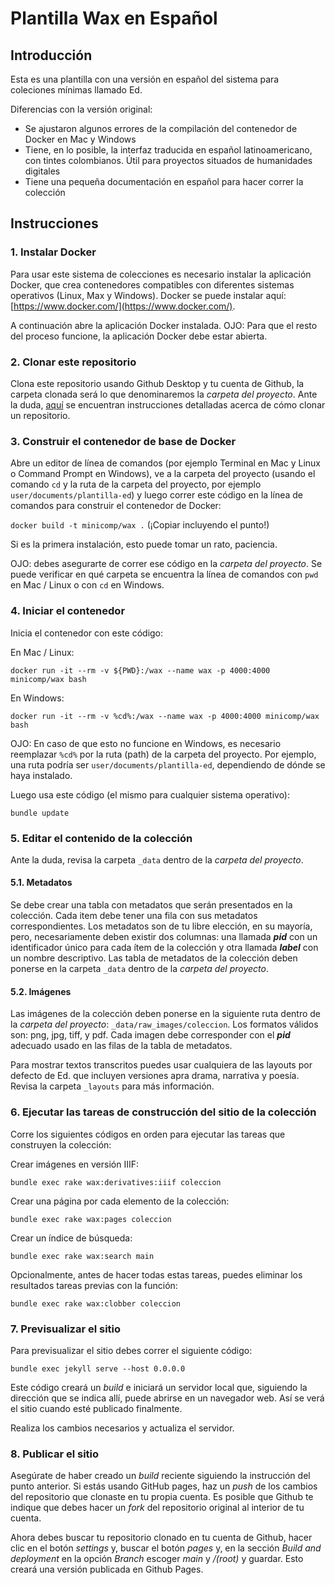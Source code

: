 # Plantilla Wax en Español

## Introducción

Esta es una plantilla con una versión en español del sistema para coleciones mínimas llamado Ed.

Diferencias con la versión original:

- Se ajustaron algunos errores de la compilación del contenedor de Docker en Mac y Windows
- Tiene, en lo posible, la interfaz traducida en español latinoamericano, con tintes colombianos. Útil para proyectos situados de humanidades digitales
- Tiene una pequeña documentación en español para hacer correr la colección

## Instrucciones

### 1. Instalar Docker

Para usar este sistema de colecciones es necesario instalar la aplicación Docker, que crea contenedores compatibles con diferentes sistemas operativos (Linux, Max y Windows). Docker se puede instalar aquí: [https://www.docker.com/](https://www.docker.com/).

A continuación abre la aplicación Docker instalada. OJO: Para que el resto del proceso funcione, la aplicación Docker debe estar abierta.

### 2. Clonar este repositorio

Clona este repositorio usando Github Desktop y tu cuenta de Github, la carpeta clonada será lo que denominaremos la *carpeta del proyecto*. Ante la duda, [aquí](https://docs.github.com/es/repositories/creating-and-managing-repositories/cloning-a-repository) se encuentran instrucciones detalladas acerca de cómo clonar un repositorio.

### 3. Construir el contenedor de base de Docker

Abre un editor de línea de comandos (por ejemplo Terminal en Mac y Linux o Command Prompt en Windows), ve a la carpeta del proyecto (usando el comando `cd` y la ruta de la carpeta del proyecto, por ejemplo `user/documents/plantilla-ed`) y luego correr este código en la línea de comandos para construir el contenedor de Docker:

`docker build -t minicomp/wax .` (¡Copiar incluyendo el punto!)

Si es la primera instalación, esto puede tomar un rato, paciencia.

OJO: debes asegurarte de correr ese código en la *carpeta del proyecto*. Se puede verificar en qué carpeta se encuentra la línea de comandos con `pwd` en Mac / Linux o con `cd` en Windows.

### 4. Iniciar el contenedor

Inicia el contenedor con este código:

En Mac / Linux:

`docker run -it --rm -v ${PWD}:/wax --name wax -p 4000:4000 minicomp/wax bash`

En Windows:

`docker run -it --rm -v %cd%:/wax --name wax -p 4000:4000 minicomp/wax bash`

OJO: En caso de que esto no funcione en Windows, es necesario reemplazar `%cd%` por la ruta (path) de la carpeta del proyecto. Por ejemplo, una ruta podría ser `user/documents/plantilla-ed`, dependiendo de dónde se haya instalado.

Luego usa este código (el mismo para cualquier sistema operativo):

`bundle update`

### 5. Editar el contenido de la colección

Ante la duda, revisa la carpeta `_data` dentro de la *carpeta del proyecto*.

#### 5.1. Metadatos

Se debe crear una tabla con metadatos que serán presentados en la colección. Cada item debe tener una fila con sus metadatos correspondientes. Los metadatos son de tu libre elección, en su mayoría, pero, necesariamente deben existir dos columnas: una llamada ***pid*** con un identificador único para cada ítem de la colección y otra llamada ***label*** con un nombre descriptivo. Las tabla de metadatos de la colección deben ponerse en la carpeta `_data` dentro de la *carpeta del proyecto*.

#### 5.2. Imágenes

Las imágenes de la colección deben ponerse en la siguiente ruta dentro de la *carpeta del proyecto*: `_data/raw_images/coleccion`. Los formatos válidos son: png, jpg, tiff, y pdf. Cada imagen debe corresponder con el ***pid*** adecuado usado en las filas de la tabla de metadatos.

Para mostrar textos transcritos puedes usar cualquiera de las layouts por defecto de Ed. que incluyen versiones apra drama, narrativa y poesía. Revisa la carpeta `_layouts` para más información.

### 6. Ejecutar las tareas de construcción del sitio de la colección

Corre los siguientes códigos en orden para ejecutar las tareas que construyen la colección:

Crear imágenes en versión IIIF:

`bundle exec rake wax:derivatives:iiif coleccion`

Crear una página por cada elemento de la colección:

`bundle exec rake wax:pages coleccion`

Crear un índice de búsqueda:

`bundle exec rake wax:search main`

Opcionalmente, antes de hacer todas estas tareas, puedes eliminar los resultados tareas previas con la función:

`bundle exec rake wax:clobber coleccion`

### 7. Previsualizar el sitio

Para previsualizar el sitio debes correr el siguiente código:

`bundle exec jekyll serve --host 0.0.0.0`

Este código creará un *build* e iniciará un servidor local que, siguiendo la dirección que se indica allí, puede abrirse en un navegador web. Así se verá el sitio cuando esté publicado finalmente.

Realiza los cambios necesarios y actualiza el servidor.

### 8. Publicar el sitio

Asegúrate de haber creado un *build* reciente siguiendo la instrucción del punto anterior. Si estás usando GitHub pages, haz un *push* de los cambios del repositorio que clonaste en tu propia cuenta. Es posible que Github te indique que debes hacer un *fork* del repositorio original al interior de tu cuenta.

Ahora debes buscar tu repositorio clonado en tu cuenta de Github, hacer clic en el botón *settings* y, buscar el botón *pages* y, en la sección *Build and deployment* en la opción *Branch* escoger *main* y */(root)* y guardar. Esto creará una versión publicada en Github Pages.